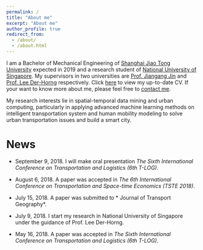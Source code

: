 ```yaml
---
permalink: /
title: "About me"
excerpt: "About me"
author_profile: true
redirect_from: 
  - /about/
  - /about.html
---
```


I am a Bachelor of Mechanical Engineering of [Shanghai Jiao Tong University](http://en.sjtu.edu.cn/) expected in 2019 and a research student of [National University of Singapore](http://www.nus.edu.sg/). My supervisors in two universities are [Prof. Jiangang Jin](http://naoce.sjtu.edu.cn/en/teachershow.aspx?info_lb=24&info_id=8&flag=2) and  [Prof. Lee Der-Horng](http://www.eng.nus.edu.sg/cee/people/ceeleedh/) respectively. Click [here](http://zhuangdingyi.github.io/files/zhuang_dingyi_cv.pdf) to view my up-to-date CV. If your want to know more about me, please feel free to [contact me](mailto:zdysdsd@sjtu.edu.cn).

My research interests lie in spatial-temporal data mining and urban computing, particularly in applying advanced machine learning methods on intelligent transportation system and human mobility modeling to solve urban transportation issues and build a smart city.

# News

* September 9, 2018. I will make oral presentation *The Sixth International Conference on Transportation and Logistics (6th T-LOG)*.

* August 6, 2018. A paper was accepted in *The 6th International Conference on Transportation and Space-time Economics (TSTE 2018)*.

* July 15, 2018. A paper was submitted to * Journal of Transport Geography*.

* July 9, 2018. I start my research in National University of Singapore under the guidance of Prof. Lee Der-Horng.

* May 16, 2018. A paper was accepted in *The Sixth International Conference on Transportation and Logistics (6th T-LOG)*.